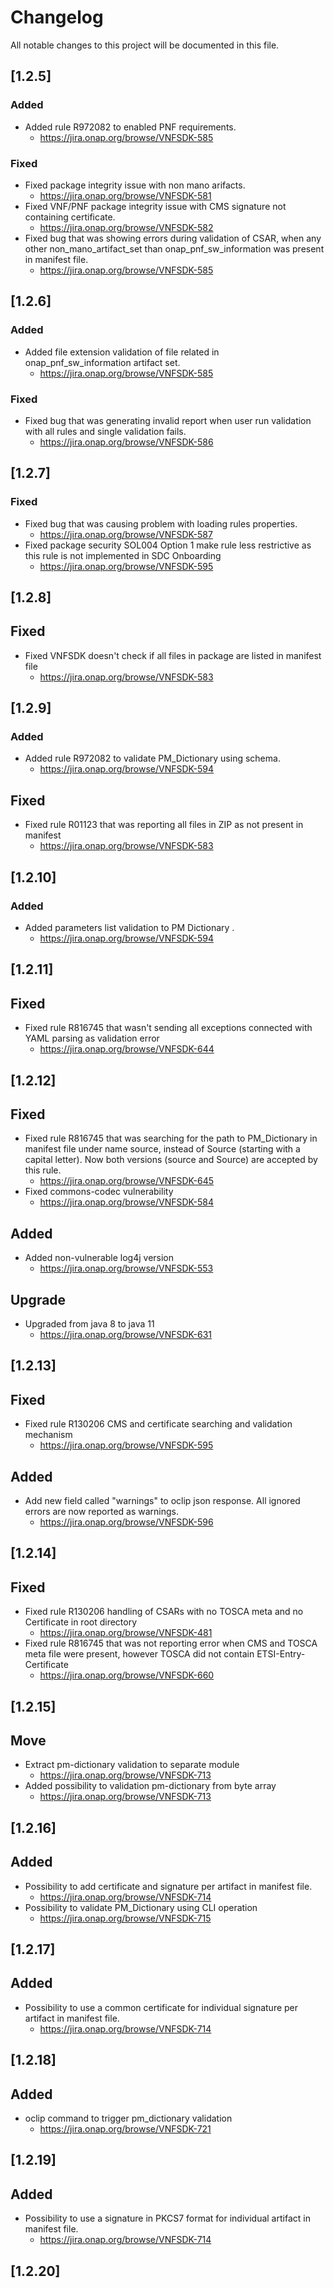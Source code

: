 # Changelog
All notable changes to this project will be documented in this file.


## [1.2.5]

### Added
- Added rule R972082 to enabled PNF requirements.
    - https://jira.onap.org/browse/VNFSDK-585

### Fixed
- Fixed package integrity issue with non mano arifacts.
    - https://jira.onap.org/browse/VNFSDK-581
- Fixed VNF/PNF package integrity issue with CMS signature not containing certificate.
    - https://jira.onap.org/browse/VNFSDK-582
- Fixed bug that was showing errors during validation of CSAR,
    when any other non_mano_artifact_set than onap_pnf_sw_information was present in manifest file.
    - https://jira.onap.org/browse/VNFSDK-585

## [1.2.6]

### Added
- Added file extension validation of file related in onap_pnf_sw_information artifact set.
    - https://jira.onap.org/browse/VNFSDK-585

### Fixed
- Fixed bug that was generating invalid report when user run validation with all rules and single validation fails.
    - https://jira.onap.org/browse/VNFSDK-586


## [1.2.7]

### Fixed
- Fixed bug that was causing problem with loading rules properties.
    - https://jira.onap.org/browse/VNFSDK-587
- Fixed package security SOL004 Option 1 make rule less restrictive as this rule is not implemented in SDC Onboarding
    - https://jira.onap.org/browse/VNFSDK-595
    
## [1.2.8]

## Fixed
- Fixed VNFSDK doesn't check if all files in package are listed in manifest file
    - https://jira.onap.org/browse/VNFSDK-583

## [1.2.9]

### Added
- Added rule R972082 to validate PM_Dictionary using schema.
    - https://jira.onap.org/browse/VNFSDK-594
    
## Fixed
- Fixed rule R01123 that was reporting all files in ZIP as not present in manifest
    - https://jira.onap.org/browse/VNFSDK-583
    
    
## [1.2.10]

### Added
- Added parameters list validation to PM Dictionary .
    - https://jira.onap.org/browse/VNFSDK-594


## [1.2.11]

## Fixed
- Fixed rule R816745 that wasn't sending all exceptions connected with YAML parsing as validation error
    - https://jira.onap.org/browse/VNFSDK-644

## [1.2.12]

## Fixed
- Fixed rule R816745 that was searching for the path to PM_Dictionary in manifest file under name source,
  instead of Source (starting with a capital letter). 
  Now  both versions (source and Source) are accepted by this rule.
    - https://jira.onap.org/browse/VNFSDK-645  
- Fixed commons-codec vulnerability
    - https://jira.onap.org/browse/VNFSDK-584

## Added
- Added non-vulnerable log4j version
    - https://jira.onap.org/browse/VNFSDK-553

## Upgrade
- Upgraded from java 8 to java 11
    - https://jira.onap.org/browse/VNFSDK-631

## [1.2.13]

## Fixed
- Fixed rule R130206 CMS and certificate searching and validation mechanism 
    - https://jira.onap.org/browse/VNFSDK-595 
    
## Added
- Add new field called "warnings" to oclip json response. All ignored errors are now reported as warnings.
    - https://jira.onap.org/browse/VNFSDK-596

## [1.2.14]

## Fixed
- Fixed rule R130206 handling of CSARs with no TOSCA meta and no Certificate in root directory
    - https://jira.onap.org/browse/VNFSDK-481
- Fixed rule R816745 that was not reporting error when CMS and TOSCA meta file were present, 
  however TOSCA did not contain ETSI-Entry-Certificate
    - https://jira.onap.org/browse/VNFSDK-660

## [1.2.15]

## Move
- Extract pm-dictionary validation to separate module
    - https://jira.onap.org/browse/VNFSDK-713
-  Added possibility to validation pm-dictionary from byte array
    - https://jira.onap.org/browse/VNFSDK-713   
    
## [1.2.16]    
    
## Added
- Possibility to add certificate and signature per artifact in manifest file. 
    - https://jira.onap.org/browse/VNFSDK-714
- Possibility to validate PM_Dictionary using CLI operation
    - https://jira.onap.org/browse/VNFSDK-715

## [1.2.17]

## Added
- Possibility to use a common certificate for individual signature per artifact in manifest file. 
    - https://jira.onap.org/browse/VNFSDK-714

## [1.2.18]

## Added
- oclip command to trigger pm_dictionary validation
    - https://jira.onap.org/browse/VNFSDK-721

## [1.2.19]

## Added
- Possibility to use a signature in PKCS7 format for individual artifact in manifest file. 
    - https://jira.onap.org/browse/VNFSDK-714

## [1.2.20]
